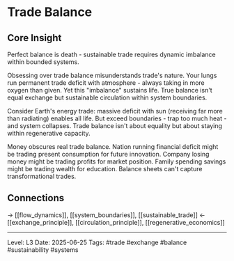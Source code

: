 # Trade Balance

## Core Insight
Perfect balance is death - sustainable trade requires dynamic imbalance within bounded systems.

Obsessing over trade balance misunderstands trade's nature. Your lungs run permanent trade deficit with atmosphere - always taking in more oxygen than given. Yet this "imbalance" sustains life. True balance isn't equal exchange but sustainable circulation within system boundaries.

Consider Earth's energy trade: massive deficit with sun (receiving far more than radiating) enables all life. But exceed boundaries - trap too much heat - and system collapses. Trade balance isn't about equality but about staying within regenerative capacity.

Money obscures real trade balance. Nation running financial deficit might be trading present consumption for future innovation. Company losing money might be trading profits for market position. Family spending savings might be trading wealth for education. Balance sheets can't capture transformational trades.

## Connections
→ [[flow_dynamics]], [[system_boundaries]], [[sustainable_trade]]
← [[exchange_principle]], [[circulation_principle]], [[regenerative_economics]]

---
Level: L3
Date: 2025-06-25
Tags: #trade #exchange #balance #sustainability #systems